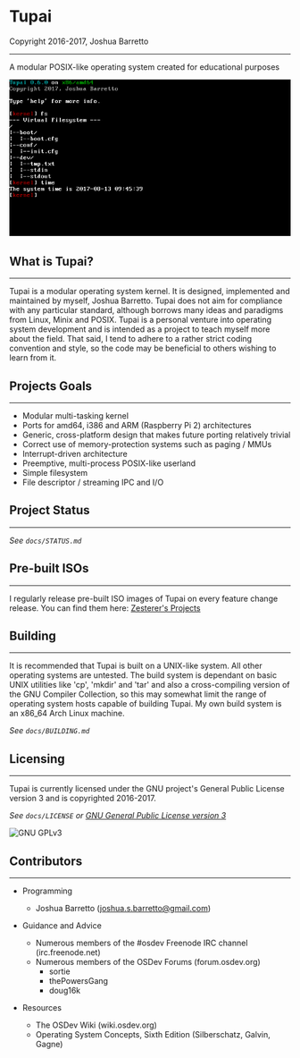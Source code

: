 # Tupai

Copyright 2016-2017, Joshua Barretto

---

A modular POSIX-like operating system created for educational purposes 


![Tupai 0.6.0](doc/images/tupai-0-6-0-dev.png)


## What is Tupai?
---

Tupai is a modular operating system kernel. It is designed, implemented and
maintained by myself, Joshua Barretto. Tupai does not aim for compliance with
any particular standard, although borrows many ideas and paradigms from Linux,
Minix and POSIX. Tupai is a personal venture into operating system development
and is intended as a project to teach myself more about the field. That said, I
tend to adhere to a rather strict coding convention and style, so the code may
be beneficial to others wishing to learn from it.

## Projects Goals
---

* Modular multi-tasking kernel
* Ports for amd64, i386 and ARM (Raspberry Pi 2) architectures
* Generic, cross-platform design that makes future porting relatively trivial
* Correct use of memory-protection systems such as paging / MMUs
* Interrupt-driven architecture
* Preemptive, multi-process POSIX-like userland
* Simple filesystem
* File descriptor / streaming IPC and I/O

## Project Status
---

_See `docs/STATUS.md`_

## Pre-built ISOs
---

I regularly release pre-built ISO images of Tupai on every feature change
release. You can find them here:
[Zesterer's Projects](http://zesterer.homenet.org/projects.shtml)

## Building
---

It is recommended that Tupai is built on a UNIX-like system. All other operating
systems are untested. The build system is dependant on basic UNIX utilities like
'cp', 'mkdir' and 'tar' and also a cross-compiling version of the GNU Compiler
Collection, so this may somewhat limit the range of operating system hosts
capable of building Tupai. My own build system is an x86_64 Arch Linux machine.

_See `docs/BUILDING.md`_

## Licensing
---

Tupai is currently licensed under the GNU project's General Public License
version 3 and is copyrighted 2016-2017.

_See `docs/LICENSE` or [GNU General Public License version 3](https://www.gnu.org/licenses/gpl-3.0.html)_

![GNU GPLv3](https://www.gnu.org/graphics/gplv3-127x51.png)

## Contributors
---

* Programming
	* Joshua Barretto (joshua.s.barretto@gmail.com)

* Guidance and Advice
	* Numerous members of the #osdev Freenode IRC channel (irc.freenode.net)
	* Numerous members of the OSDev Forums (forum.osdev.org)
		* sortie
		* thePowersGang
		* doug16k

* Resources
	* The OSDev Wiki (wiki.osdev.org)
	* Operating System Concepts, Sixth Edition (Silberschatz, Galvin, Gagne)
